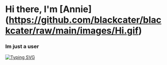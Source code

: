 # Hi there, I'm [Annie] (https://github.com/blackcater/blackcater/raw/main/images/Hi.gif) 
### Im just a user 
[![Typing SVG](https://readme-typing-svg.herokuapp.com?color=%2336BCF7&lines=Hello+my+name+Annie)](https://git.io/typing-svg)
